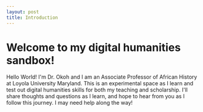 ```yaml
---
layout: post
title: Introduction
---
```




# Welcome to my digital humanities sandbox!

Hello World! I'm Dr. Okoh and I am an Associate Professor of African History at Loyola University Maryland. This is an experimental space as I learn and test out digital humanities skills for both my teaching and scholarship. I'll share thoughts and questions as I learn, and hope to hear from you as I follow this journey. I may need help along the way!

